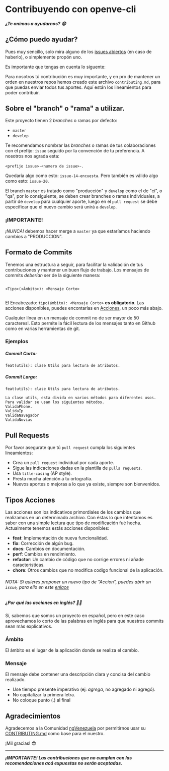 # Contribuyendo con openve-cli 

##### ¿Te animas a ayudarnos? 😎

## ¿Cómo puedo ayudar?

Pues muy sencillo, solo mira alguno de los [issues abiertos](https://github.com/villanuevand/openve-cli/issues) (en caso de haberlo), o simplemente propón uno.

Es importante que tengas en cuenta lo siguente:

Para nosotros tú contribución es muy importante, y en pro de mantener un orden en nuestros repos hemos creado este archivo `contributing.md`, para que puedas enviar todos tus aportes.
Aquí están los lineamientos para poder contribuir.


## Sobre el "branch" o "rama" a utilizar.

Este proyecto tienen 2 _branches_ o ramas por defecto:

- `master`
- `develop`

Te recomendamos nombrar las _branches_ o ramas de tus colaboraciones con el prefijo: `issue` seguido por la convención de tu preferencia. A nosotros nos agrada esta:

`<prefijo issue>-<numero de issue>-`.

Quedaría algo como esto: `issue-14-encuesta`. Pero también es válido algo como esto: `issue-20`.

El branch `master` es tratado como "producción" y `develop` como el de "ci", o "qa", por lo consiguiente, se deben crear branches o ramas individuales, a partír de `develop` para cualquier aporte, luego en el `pull request` se debe especificar que el nuevo cambio será unirá a `develop`.

### ¡IMPORTANTE!

_¡NUNCA!_ debemos hacer merge a `master` ya que estaríamos haciendo cambios a "PRODUCCION".

## Formato de Commits

Tenemos una estructura a seguir, para facilitar la validación de tus contribuciones y mantener un buen flujo de trabajo. Los mensajes de commits _deberían_ ser de la siguiente manera:

````

<Tipo>(<Ámbito>): <Mensaje Corto>


````

El Encabezado:  `tipo(ámbito): <Mensaje Corto>` **es obligatorio**. Las acciones disponibles, puedes encontarlas en [Acciones](https://github.com/Villanuevand/openve-cli/blob/develop/.github/CONTRIBUTING.md#tipos-acciones), un poco más abajo.

Cualquier línea en un mensaje de commit no de ser mayor de 50 caracteres!. Esto permite la fácil lectura de los mensajes tanto en Github como en varias herramientas de git.

### Ejemplos

##### Commit Corto:

`feat(utils): clase Utils para lectura de atributos.`

##### Commit Largo:

```
feat(utils): clase Utils para lectura de atributos.

La clase utils, esta divida en varios métodos para diferentes usos.
Para validar se usan los siguientes métodos.
ValidaPhone.
ValidaIp
ValidaNavegador
ValidaNovias
```

## Pull Requests

Por favor asegurate que tú `pull request` cumpla los siguientes lineamientos:

- Crea un `pull request` individual por cada aporte.
- Sigue las indicaciones dadas en la plantilla de `pulls requests`.
- Usa `title-casing` (AP style).
- Presta mucha atención a tu ortografía.
- Nuevos aportes o mejoras a lo que ya existe, siempre son bienvenidos.


## Tipos Acciones

Las acciones son los indicativos primordiales de los cambios que realizamos en un determinado archivo. Con éstas lo que intentamos es saber con una simple lectura que tipo de modificación fué hecha. Actualmente tenemos estás acciones disponibles:

- **feat**: Implementación de nueva funcionalidad.
- **fix**: Corrección de algún bug.
- **docs**: Cambios en documentación.
- **perf**: Cambios en rendimiento.
- **refactor**: Un cambio de código que no corrige errores ni añade características.
- **chore**: Otros cambios que no modifica codigo funcional de la aplicación.

###### NOTA: Si quieres proponer un nuevo tipo de "Accion", puedes abrir un `issue`, para ello en este [enlace](https://github.com/Villanuevand/openve-cli/issues)

##### ¿Por qué las acciones en inglés? 🤔😕

Sí, sabemos que somos un proyecto en español, pero en este caso aprovechamos lo corto de las palabras en inglés para que nuestros commits sean más explicativos.

### Ámbito

El ámbito es el lugar de la aplicación donde se realiza el cambio.

### Mensaje

El mensaje debe contener una descripción clara y concisa del cambio realizado.

- Use tiempo presente imperativo (ej: _agrega_, no agregado ni agregó).
- No capitalizar la primera letra.
- No coloque punto (.) al final

## Agradecimientos

Agradecemos a la Comunidad [ngVenezuela](https://github.com/ngVenezuela) por permitirnos usar su [CONTRIBUTING.md](https://github.com/ngVenezuela/wengy-ven/blob/develop/.github/CONTRIBUTING.md) como base para el nuestro.

¡Mil gracias! 😎

---

_**¡IMPORTANTE! Las contribuciones que no cumplan con las recomendaciones acá expuestas no serán aceptadas.**_

